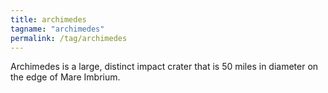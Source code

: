 ```yaml
---
title: archimedes
tagname: "archimedes"
permalink: /tag/archimedes
---
```


Archimedes is a large, distinct impact crater that is 50 miles in diameter on the edge of Mare Imbrium.